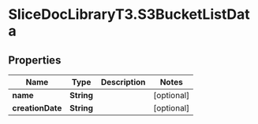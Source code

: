 # SliceDocLibraryT3.S3BucketListData

## Properties

Name | Type | Description | Notes
------------ | ------------- | ------------- | -------------
**name** | **String** |  | [optional] 
**creationDate** | **String** |  | [optional] 


